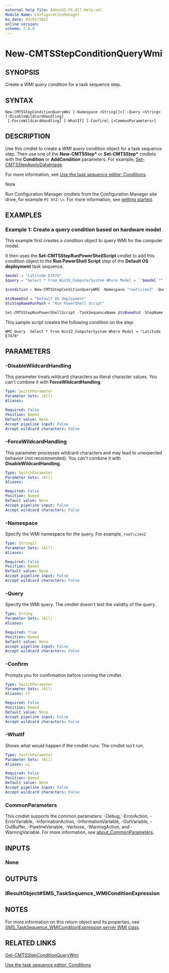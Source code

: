 ```yaml
---
external help file: AdminUI.PS.dll-Help.xml
Module Name: ConfigurationManager
ms.date: 09/02/2021
online version:
schema: 2.0.0
---
```


# New-CMTSStepConditionQueryWmi

## SYNOPSIS

Create a _WMI query_ condition for a task sequence step.

## SYNTAX

```
New-CMTSStepConditionQueryWmi [-Namespace <String[]>] -Query <String> [-DisableWildcardHandling]
 [-ForceWildcardHandling] [-WhatIf] [-Confirm] [<CommonParameters>]
```

## DESCRIPTION

Use this cmdlet to create a _WMI query_ condition object for a task sequence step. Then use one of the **New-CMTSStep\*** or **Set-CMTSStep\*** cmdlets with the **Condition** or **AddCondition** parameters. For example, [Set-CMTSStepApplyDataImage](Set-CMTSStepApplyDataImage.md).

For more information, see [Use the task sequence editor: Conditions](/mem/configmgr/osd/understand/task-sequence-editor#bkmk_conditions).

> [!NOTE]
> Run Configuration Manager cmdlets from the Configuration Manager site drive, for example `PS XYZ:\>`. For more information, see [getting started](/powershell/sccm/overview).

## EXAMPLES

### Example 1: Create a query condition based on hardware model

This example first creates a condition object to query WMI for the computer model.

It then uses the **Set-CMTSStepRunPowerShellScript** cmdlet to add this condition object to the **Run PowerShell Script** step of the **Default OS deployment** task sequence.

```powershell
$model = "Latitude E7470"
$query = "Select * From Win32_ComputerSystem Where Model = `"$model`""

$condition = New-CMTSStepConditionQueryWMI -Namespace "root\cimv2" -Query $query

$tsNameOsd = "Default OS deployment"
$tsStepNameRunPwsh = "Run PowerShell Script"

Set-CMTSStepRunPowerShellScript -TaskSequenceName $tsNameOsd -StepName $tsStepNameRunPwsh -AddCondition $condition
```

This sample script creates the following condition on the step:

`WMI Query  Select * From Win32_ComputerSystem Where Model = "Latitude E7470"`

## PARAMETERS

### -DisableWildcardHandling

This parameter treats wildcard characters as literal character values. You can't combine it with **ForceWildcardHandling**.

```yaml
Type: SwitchParameter
Parameter Sets: (All)
Aliases:

Required: False
Position: Named
Default value: None
Accept pipeline input: False
Accept wildcard characters: False
```

### -ForceWildcardHandling

This parameter processes wildcard characters and may lead to unexpected behavior (not recommended). You can't combine it with **DisableWildcardHandling**.

```yaml
Type: SwitchParameter
Parameter Sets: (All)
Aliases:

Required: False
Position: Named
Default value: None
Accept pipeline input: False
Accept wildcard characters: False
```

### -Namespace

Specify the WMI namespace for the query. For example, `root\cimv2`

```yaml
Type: String[]
Parameter Sets: (All)
Aliases:

Required: False
Position: Named
Default value: None
Accept pipeline input: False
Accept wildcard characters: False
```

### -Query

Specify the WMI query. The cmdlet doesn't test the validity of the query.

```yaml
Type: String
Parameter Sets: (All)
Aliases:

Required: True
Position: Named
Default value: None
Accept pipeline input: False
Accept wildcard characters: False
```

### -Confirm

Prompts you for confirmation before running the cmdlet.

```yaml
Type: SwitchParameter
Parameter Sets: (All)
Aliases: cf

Required: False
Position: Named
Default value: None
Accept pipeline input: False
Accept wildcard characters: False
```

### -WhatIf

Shows what would happen if the cmdlet runs. The cmdlet isn't run.

```yaml
Type: SwitchParameter
Parameter Sets: (All)
Aliases: wi

Required: False
Position: Named
Default value: None
Accept pipeline input: False
Accept wildcard characters: False
```

### CommonParameters
This cmdlet supports the common parameters: -Debug, -ErrorAction, -ErrorVariable, -InformationAction, -InformationVariable, -OutVariable, -OutBuffer, -PipelineVariable, -Verbose, -WarningAction, and -WarningVariable. For more information, see [about_CommonParameters](http://go.microsoft.com/fwlink/?LinkID=113216).

## INPUTS

### None

## OUTPUTS

### IResultObject#SMS_TaskSequence_WMIConditionExpression

## NOTES

For more information on this return object and its properties, see [SMS_TaskSequence_WMIConditionExpression server WMI class](/mem/configmgr/develop/reference/osd/sms_tasksequence_wmiconditionexpression-server-wmi-class).

## RELATED LINKS

[Get-CMTSStepConditionQueryWmi](Get-CMTSStepConditionQueryWmi.md)

[Use the task sequence editor: Conditions](/mem/configmgr/osd/understand/task-sequence-editor#bkmk_conditions)
